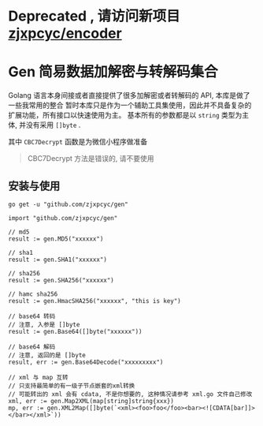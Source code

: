 # Deprecated , 请访问新项目 [zjxpcyc/encoder](https://github.com/zjxpcyc/gen)

# Gen 简易数据加解密与转解码集合
Golang 语言本身间接或者直接提供了很多加解密或者转解码的 API, 本库是做了一些我常用的整合 
暂时本库只是作为一个辅助工具集使用，因此并不具备复杂的扩展功能，所有接口以快速使用为主。
基本所有的参数都是以 `string` 类型为主体, 并没有采用 `[]byte` .


其中 `CBC7Decrypt` 函数是为微信小程序做准备
> CBC7Decrypt 方法是错误的, 请不要使用

## 安装与使用
```golang
go get -u "github.com/zjxpcyc/gen"
```

```golang
import "github.com/zjxpcyc/gen"

// md5
result := gen.MD5("xxxxxx")

// sha1
result := gen.SHA1("xxxxxx")

// sha256
result := gen.SHA256("xxxxxx")

// hamc sha256
result := gen.HmacSHA256("xxxxxx", "this is key")

// base64 转码
// 注意, 入参是 []byte
result := gen.Base64([]byte("xxxxxx"))

// base64 解码
// 注意, 返回的是 []byte
result, err := gen.Base64Decode("xxxxxxxxx")

// xml 与 map 互转
// 只支持最简单的有一级子节点嵌套的xml转换
// 可能转出的 xml 会有 cdata, 不是你想要的, 这种情况请参考 xml.go 文件自己修改
xml, err := gen.Map2XML(map[string]string{xxx})
mp, err := gen.XML2Map([]byte(`<xml><foo>foo</foo><bar><![CDATA[bar]]></bar></xml>`))
```